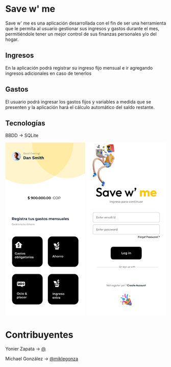 # Save w' me
Save w' me es una aplicación desarrollada con el fin de ser una herramienta que le permita al 
usuario gestionar sus ingresos y gastos durante el mes, permitiéndole tener un mejor control 
de sus finanzas personales y/o del hogar.

## Ingresos
En la aplicación podrá registrar su ingreso fijo mensual e ir agregando ingresos adicionales
en caso de tenerlos

## Gastos
El usuario podrá ingresar los gastos fijos y variables a medida que se presenten y la
aplicación hará el cálculo automático del saldo restante.

## Tecnologías
BBDD → SQLite

<img src="./description/dashboard.png" width="250" />
<img src="./description/login.png" width="250" />

# Contribuyentes
Yonier Zapata → [@](https://github.com/samirZapata)

Michael González → [@miklegonza](https://github.com/miklegonza)
